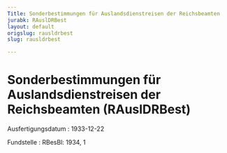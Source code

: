 ```yaml
---
Title: Sonderbestimmungen für Auslandsdienstreisen der Reichsbeamten
jurabk: RAuslDRBest
layout: default
origslug: rausldrbest
slug: rausldrbest

---
```


# Sonderbestimmungen für Auslandsdienstreisen der Reichsbeamten (RAuslDRBest)

Ausfertigungsdatum
:   1933-12-22

Fundstelle
:   RBesBl: 1934, 1

